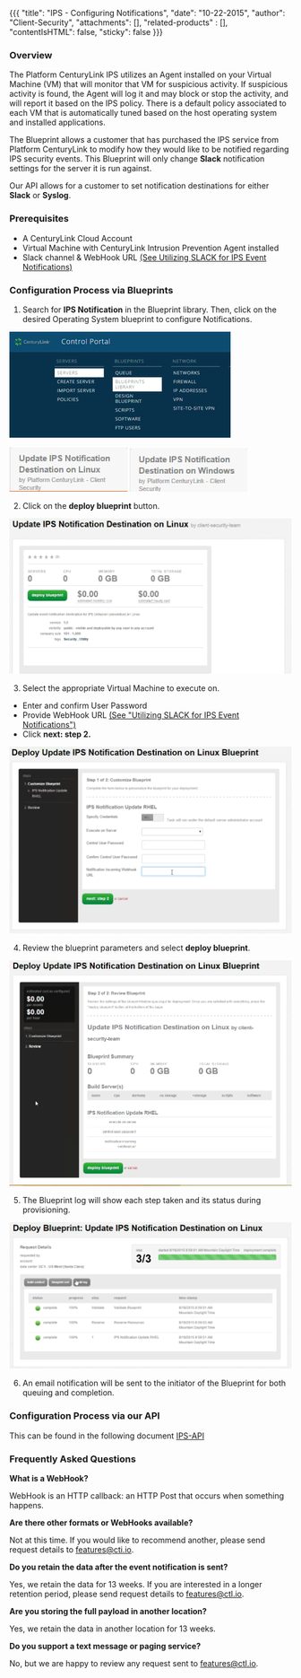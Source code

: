{{{
  "title": "IPS - Configuring Notifications",
  "date": "10-22-2015",
  "author": "Client-Security",
  "attachments": [],
  "related-products" : [],
  "contentIsHTML": false,
  "sticky": false
}}}

### Overview

The Platform CenturyLink IPS utilizes an Agent installed on your Virtual Machine (VM) that will monitor that VM for suspicious activity. If suspicious activity is found, the Agent will log it and may block or stop the activity, and will report it based on the IPS policy. There is a default policy associated to each VM that is automatically tuned based on the host operating system and installed applications.

The Blueprint allows a customer that has purchased the IPS service from Platform CenturyLink to modify how they would like to be notified regarding IPS security events. This Blueprint will only change **Slack** notification settings for the server it is run against.

Our API allows for a customer to set notification destinations for either **Slack** or **Syslog**.  

### Prerequisites

* A CenturyLink Cloud Account
* Virtual Machine with CenturyLink Intrusion Prevention Agent installed
* Slack channel & WebHook URL [(See Utilizing SLACK for IPS Event Notifications)](utilizing-slack-for-ips-event-notifications.md)

### Configuration Process via Blueprints

1. Search for **IPS Notification** in the Blueprint library. Then, click on the desired Operating System blueprint to configure Notifications.

  ![Control Portal](../images/notificationupdate_controlportal.png)

  ![Notification Update RHEL](../images/notificationupdate_rhel_blueprintname.png) ![Notification Update Windows](../images/notificationupdate_windows_blueprintname.png)

2. Click on the **deploy blueprint** button.

  ![Configure Notifications RHEL](../images/notificationupdate_rhel_configure.png)

3. Select the appropriate Virtual Machine to execute on.

  * Enter and confirm User Password
  * Provide WebHook URL [(See "Utilizing SLACK for IPS Event Notifications")](utilizing-slack-for-ips-event-notifications.md)
  * Click **next: step 2.**

  ![Configure Notifications RHEL Fields](../images/notificationupdate_rhel_blueprintfields.png)

4. Review the blueprint parameters and select **deploy blueprint**.

  ![Deploy Blueprint](../images/notificationupdate_rhel_deploy.png)

5. The Blueprint log will show each step taken and its status during provisioning.

  ![Blueprint Status Log](../images/notificationupdate_rhel_logstatus.png)

6. An email notification will be sent to the initiator of the Blueprint for both queuing and completion.

### Configuration Process via our API
This can be found in the following document [IPS-API](ips-api.md)

### Frequently Asked Questions

**What is a WebHook?**

WebHook is an HTTP callback: an HTTP Post that occurs when something happens.

**Are there other formats or WebHooks available?**

Not at this time. If you would like to recommend another, please send request details to [features@cti.io](mailto:features@ctl.io).

**Do you retain the data after the event notification is sent?**

Yes, we retain the data for 13 weeks.  If you are interested in a longer retention period, please send request details to [features@ctl.io](mailto:features@ctl.io).

**Are you storing the full payload in another location?**

Yes, we retain the data in another location for 13 weeks.

**Do you support a text message or paging service?**

No, but we are happy to review any request sent to [features@ctl.io](mailto:features@ctl.io).
